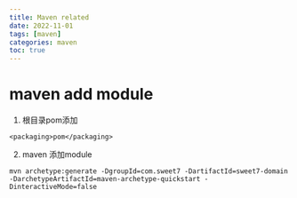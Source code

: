 ```yaml
---
title: Maven related
date: 2022-11-01
tags: [maven]
categories: maven
toc: true
---
```


# maven add module

1. 根目录pom添加
```
<packaging>pom</packaging>
```
2. maven 添加module
```
mvn archetype:generate -DgroupId=com.sweet7 -DartifactId=sweet7-domain -DarchetypeArtifactId=maven-archetype-quickstart -DinteractiveMode=false
```
